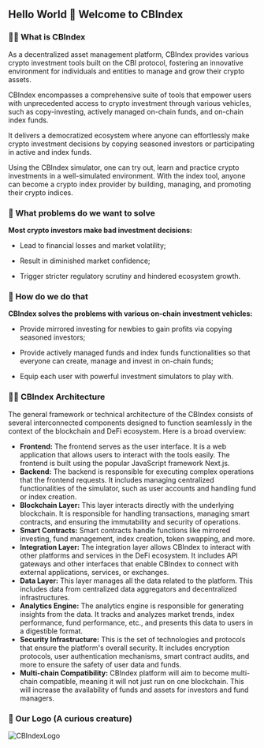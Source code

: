 ## Hello World 👋 Welcome to CBIndex

<!--

**Here are some ideas to get you started:**

🙋‍♀️ A short introduction - what is your organization all about?
🌈 Contribution guidelines - how can the community get involved?
👩‍💻 Useful resources - where can the community find your docs? Is there anything else the community should know?
🍿 Fun facts - what does your team eat for breakfast?
🧙 Remember, you can do mighty things with the power of [Markdown](https://docs.github.com/github/writing-on-github/getting-started-with-writing-and-formatting-on-github/basic-writing-and-formatting-syntax)
-->

### 🙋‍♀️ What is CBIndex

As a decentralized asset management platform, CBIndex provides various crypto investment tools built on the CBI protocol, fostering an innovative environment for individuals and entities to manage and grow their crypto assets. 

CBIndex encompasses a comprehensive suite of tools that empower users with unprecedented access to crypto investment through various vehicles, such as copy-investing, actively managed on-chain funds, and on-chain index funds. 

It delivers a democratized ecosystem where anyone can effortlessly make crypto investment decisions by copying seasoned investors or participating in active and index funds.

Using the CBIndex simulator, one can try out, learn and practice crypto investments in a well-simulated environment. With the index tool, anyone can become a crypto index provider by building, managing, and promoting their crypto indices.

### 🌈 What problems do we want to solve


**Most crypto investors make bad investment decisions:**

- Lead to financial losses and market volatility;

- Result in diminished market confidence;

- Trigger stricter regulatory scrutiny and hindered ecosystem growth.

### 🧙 How do we do that

**CBIndex solves the problems with various on-chain investment vehicles:**

- Provide mirrored investing for newbies to gain profits via copying seasoned investors;

- Provide actively managed funds and index funds functionalities so that everyone can create, manage and invest in on-chain funds;

- Equip each user with powerful investment simulators to play with.


### 👩‍💻 CBIndex Architecture


The general framework or technical architecture of the CBIndex consists of several interconnected components designed to function seamlessly in the context of the blockchain and DeFi ecosystem. Here is a broad overview:

- **Frontend:** The frontend serves as the user interface. It is a web application that allows users to interact with the tools easily. The frontend is built using the popular JavaScript framework Next.js.
- **Backend:** The backend is responsible for executing complex operations that the frontend requests. It includes managing centralized functionalities of the simulator, such as user accounts and handling fund or index creation.
- **Blockchain Layer:** This layer interacts directly with the underlying blockchain. It is responsible for handling transactions, managing smart contracts, and ensuring the immutability and security of operations.
- **Smart Contracts:** Smart contracts handle functions like mirrored investing, fund management, index creation, token swapping, and more.
- **Integration Layer:** The integration layer allows CBIndex to interact with other platforms and services in the DeFi ecosystem. It includes API gateways and other interfaces that enable CBIndex to connect with external applications, services, or exchanges.
- **Data Layer:** This layer manages all the data related to the platform. This includes data from centralized data aggregators and decentralized infrastructures.
- **Analytics Engine:** The analytics engine is responsible for generating insights from the data. It tracks and analyzes market trends, index performance, fund performance, etc., and presents this data to users in a digestible format.
- **Security Infrastructure:** This is the set of technologies and protocols that ensure the platform's overall security. It includes encryption protocols, user authentication mechanisms, smart contract audits, and more to ensure the safety of user data and funds.
- **Multi-chain Compatibility:** CBIndex platform will aim to become multi-chain compatible, meaning it will not just run on one blockchain. This will increase the availability of funds and assets for investors and fund managers.


### 🍿 Our Logo (A curious creature)

![CBIndexLogo](https://ipfs.io/ipfs/QmeRAn9YwAmeq4i6WwA8t4qCzqb5kpwx1o2u9B3Gu6m4sp?filename=CBIndex_logo_square_480_solid_black.png "CBIndex Logo")

